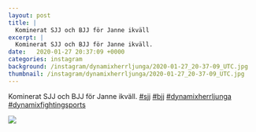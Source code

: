 ```yaml
---
layout: post
title: |
  Kominerat SJJ och BJJ för Janne ikväll
excerpt: |
  Kominerat SJJ och BJJ för Janne ikväll.    
date:   2020-01-27 20:37:09 +0000
categories: instagram
background: /instagram/dynamixherrljunga/2020-01-27_20-37-09_UTC.jpg
thumbnail: /instagram/dynamixherrljunga/2020-01-27_20-37-09_UTC.jpg
---
```

Kominerat SJJ och BJJ för Janne ikväll. [#sjj](https://www.instagram.com/explore/tags/sjj/) [#bjj](https://www.instagram.com/explore/tags/bjj/) [#dynamixherrljunga](https://www.instagram.com/explore/tags/dynamixherrljunga/) [#dynamixfightingsports](https://www.instagram.com/explore/tags/dynamixfightingsports/)



<img src='/www-dynamix-herrljunga/instagram/dynamixherrljunga/2020-01-27_20-37-09_UTC.jpg' class='img-fluid' />
